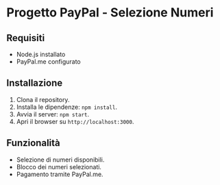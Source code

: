 # Progetto PayPal - Selezione Numeri

## Requisiti
- Node.js installato
- PayPal.me configurato

## Installazione
1. Clona il repository.
2. Installa le dipendenze: `npm install`.
3. Avvia il server: `npm start`.
4. Apri il browser su `http://localhost:3000`.

## Funzionalità
- Selezione di numeri disponibili.
- Blocco dei numeri selezionati.
- Pagamento tramite PayPal.me.
